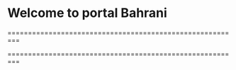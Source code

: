 # Welcome to portal Bahrani
=========================================================

=========================================================
